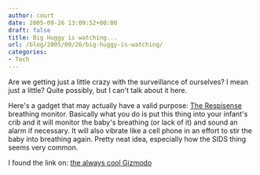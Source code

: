 ```yaml
---
author: court
date: 2005-09-26 13:09:52+00:00
draft: false
title: Big Huggy is watching...
url: /blog/2005/09/26/big-huggy-is-watching/
categories:
- Tech
---
```


Are we getting just a little crazy with the surveillance of ourselves?  I mean just a little?  Quite possibly, but I can't talk about it here.  

Here's a gadget that may actually have a valid purpose:  [The Respisense](http://respisense.com/) breathing monitor.  Basically what you do is put this thing into your infant's crib and it will monitor the baby's breathing (or lack of it) and sound an alarm if necessary.  It will also vibrate like a cell phone in an effort to stir the baby into breathing again.  Pretty neat idea, especially how the SIDS thing seems very common.

I found the link on: [the always cool Gizmodo](http://www.gizmodo.com/gadgets/gadgets/cellular-diaper-prevents-sids-126951.php)
